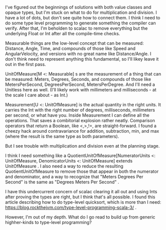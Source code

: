 I've figured out the beginnings of solutions with both value classes and opaque types, but I'm stuck on what to do for multiplication and division. I have a lot of dots, but don't see quite how to connect them. I think I need to do some type level programming to generate something the compiler can verify. After that, I'm beholden to scalac to remove everything but the underlying Float or Int after all the compile-time checks.

Measurable things are the low-level concept that can be measured: Distance, Angle, Time, and compounds of those like Speed and AngularVelocity, and versions with no great name like Distance/Angle. I don't think need to represent anything this fundamental, so I'll likey leave it out in the first pass.

UnitOfMeasure[M <: Measurable] s are the measurement of a thing that can be measured: Meters, Degrees, Seconds, and compounds of those like MetersPerSecond, DegreesPerSecond, MetersPerDegree. And I'll need a Unitless here as well. (I'll likely work with millimeters and milliseconds - at the scale I care about - as Int.)

Measurement[U <: UnitOfMeasure] is the actual quantity in the right units. It carries the Int with the right number of degrees, milliseconds, millimeters per second, or what have you. Inside Measurement I can define all the operations. That saves a combitorial explosion rather neatly. Comparison operators that return a Boolean, like <,>,!=, are straight-forward. I found a cheezy hack around contravariance for addition, subtraction, min, and max (where the result is the same type as both parameters).

But I see trouble with multiplication and division even at the planning stage. 

I think I need something like a QuotientUnitOfMeasure[NumeratorUnits <: UnitOfMeasure, DenomicatorUnits <: UnitOfMeasure] extends UnitOfMeasure . I also need a way to reduce the resulting QuotientUnitOfMeasure to remove those that appear in both the numerator and denominator, and a way to recognize that "Meters Degrees Per Second" is the same as "Degrees Meters Per Second" .

 I have this undercurrent concern of scalac clearing it all out and using Ints after proving the types are right, but I think that's all possible. I found this article describing how to do type-level quicksort, which is more than I need: https://blog.rockthejvm.com/type-level-programming-scala-3/ .

However, I'm out of my depth. What do I go read to build up from generic highher-kinds to type-level programming?